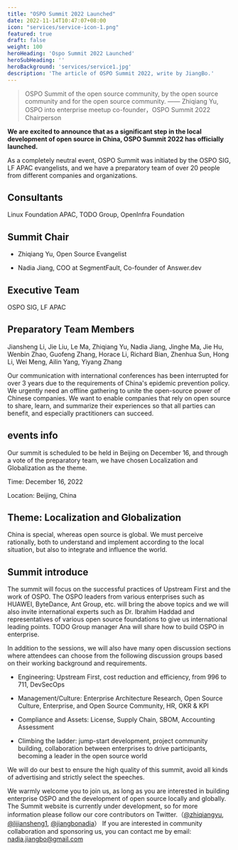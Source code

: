 ```yaml
---
title: "OSPO Summit 2022 Launched"
date: 2022-11-14T10:47:07+08:00
icon: "services/service-icon-1.png"
featured: true
draft: false
weight: 100
heroHeading: 'Ospo Summit 2022 Launched'
heroSubHeading: ''
heroBackground: 'services/service1.jpg'
description: 'The article of OSPO Summit 2022, write by JiangBo.'
---
```


> OSPO Summit of the open source community, by the open source community and for the open source community.
> —— Zhiqiang Yu, OSPO into enterprise meetup co-founder，OSPO Summit 2022 Chairperson

**We are excited to announce that as a significant step in the local development of open source in China, OSPO Summit 2022 has officially launched.**

As a completely neutral event, OSPO Summit was initiated by the OSPO SIG, LF APAC evangelists, and we have a preparatory team of over 20 people from different companies and organizations.


## Consultants

Linux Foundation APAC, TODO Group, OpenInfra Foundation



## Summit Chair

* Zhiqiang Yu, Open Source Evangelist

* Nadia Jiang, COO at SegmentFault, Co-founder of Answer.dev



## Executive Team

 OSPO SIG, LF APAC



## Preparatory Team Members

Jiansheng Li, Jie Liu, Le Ma, Zhiqiang Yu, Nadia Jiang, Jinghe Ma, Jie Hu, Wenbin Zhao, Guofeng Zhang, Horace Li, Richard Bian, Zhenhua Sun, Hong Li, Wei Meng, Ailin Yang, Yiyang Zhang


Our communication with international conferences has been interrupted for over 3 years due to the requirements of China's epidemic prevention policy. We urgently need an offline gathering to unite the open-source power of Chinese companies. We want to enable companies that rely on open source to share, learn, and summarize their experiences so that all parties can benefit, and especially practitioners can succeed.

## events info
Our summit is scheduled to be held in Beijing on December 16, and through a vote of the preparatory team, we have chosen Localization and Globalization as the theme.

Time: December 16, 2022

Location: Beijing, China

## Theme: Localization and Globalization


China is special, whereas open source is global. We must perceive rationally, both to understand and implement according to the local situation, but also to integrate and influence the world.

## Summit introduce

The summit will focus on the successful practices of Upstream First and the work of OSPO. The OSPO leaders from various enterprises such as HUAWEI, ByteDance, Ant Group, etc. will bring the above topics and we will also invite international experts such as Dr. Ibrahim Haddad and representatives of various open source foundations to give us international leading points. TODO Group manager Ana will share how to build OSPO in enterprise.


In addition to the sessions, we will also have many open discussion sections where attendees can choose from the following discussion groups based on their working background and requirements.


* Engineering: Upstream First, cost reduction and efficiency, from 996 to 711, DevSecOps

* Management/Culture: Enterprise Architecture Research, Open Source Culture, Enterprise, and Open Source Community, HR, OKR & KPI

* Compliance and Assets: License, Supply Chain, SBOM, Accounting Assessment

* Climbing the ladder: jump-start development, project community building, collaboration between enterprises to drive participants, becoming a leader in the open source world



We will do our best to ensure the high quality of this summit, avoid all kinds of advertising and strictly select the speeches.

We warmly welcome you to join us, as long as you are interested in building enterprise OSPO and the development of open source locally and globally. The Summit website is currently under development, so for more information please follow our core contributors on Twitter.（[@zhiqiangyu](https://twitter.com/zhiqiangyu), [@lijiansheng1](https://twitter.com/lijiangsheng1), [@jiangbonadia](https://twitter.com/jiangbonadia)） If you are interested in community collaboration and sponsoring us, you can contact me by email: [nadia.jiangbo@gmail.com](mailto:nadia.jiangbo@gmail.com)